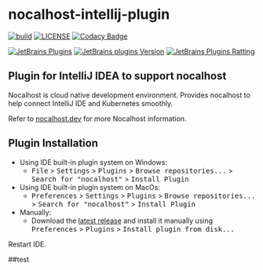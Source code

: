 # nocalhost-intellij-plugin

[![build](https://github.com/nocalhost/nocalhost-intellij-plugin/actions/workflows/build.yml/badge.svg?branch=main)](https://github.com/nocalhost/nocalhost-intellij-plugin/actions/workflows/build.yml)
[![LICENSE](https://img.shields.io/github/license/nocalhost/nocalhost-intellij-plugin)](https://github.com/nocalhost/nocalhost-intellij-plugin/blob/main/LICENSE)
[![Codacy Badge](https://app.codacy.com/project/badge/Grade/9ab91534d4c6456e82c018f5ebaa1864)](https://www.codacy.com/gh/nocalhost/nocalhost-intellij-plugin/dashboard?utm_source=github.com&amp;utm_medium=referral&amp;utm_content=nocalhost/nocalhost-intellij-plugin&amp;utm_campaign=Badge_Grade)

[![JetBrains Plugins](https://img.shields.io/jetbrains/plugin/v/16058)](https://plugins.jetbrains.com/plugin/16058-nocalhost)
[![JetBrains plugins Version](https://img.shields.io/jetbrains/plugin/d/16058)](https://plugins.jetbrains.com/plugin/16058-nocalhost/versions/)
[![JetBrains Plugins Ratting](https://img.shields.io/jetbrains/plugin/r/rating/16058)](https://plugins.jetbrains.com/plugin/16058-nocalhost/reviews)

## Plugin for IntelliJ IDEA to support nocalhost

Nocalhost is cloud native development environment. Provides nocalhost to help connect IntelliJ IDE and Kubernetes smoothly.

Refer to <a href="https://nocalhost.dev/">nocalhost.dev</a> for more Nocalhost information.

## Plugin Installation
- Using IDE built-in plugin system on Windows:
  - <kbd>File</kbd> > <kbd>Settings</kbd> > <kbd>Plugins</kbd> > <kbd>Browse repositories...</kbd> > <kbd>Search for "nocalhost"</kbd> > <kbd>Install Plugin</kbd>
- Using IDE built-in plugin system on MacOs:
  - <kbd>Preferences</kbd> > <kbd>Settings</kbd> > <kbd>Plugins</kbd> > <kbd>Browse repositories...</kbd> > <kbd>Search for "nocalhost"</kbd> > <kbd>Install Plugin</kbd>
- Manually:
  - Download the [latest release](https://github.com/nocalhost/nocalhost-intellij-plugin/releases/latest) and install it manually using <kbd>Preferences</kbd> > <kbd>Plugins</kbd> > <kbd>Install plugin from disk...</kbd>

Restart IDE.

##test

